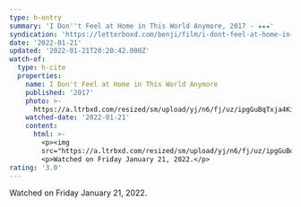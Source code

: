 ```yaml
---
type: h-entry
summary: 'I Don''t Feel at Home in This World Anymore, 2017 - ★★★'
syndication: 'https://letterboxd.com/benji/film/i-dont-feel-at-home-in-this-world-anymore/'
date: '2022-01-21'
updated: '2022-01-21T20:20:42.000Z'
watch-of:
  type: h-cite
  properties:
    name: I Don't Feel at Home in This World Anymore
    published: '2017'
    photo: >-
      https://a.ltrbxd.com/resized/sm/upload/yj/n6/fj/uz/ipgGuBqTxja4KiSwiBn3pMRvV2a-0-500-0-750-crop.jpg?k=5e7f4595d3
    watched-date: '2022-01-21'
    content:
      html: >-
        <p><img
        src="https://a.ltrbxd.com/resized/sm/upload/yj/n6/fj/uz/ipgGuBqTxja4KiSwiBn3pMRvV2a-0-500-0-750-crop.jpg?k=5e7f4595d3"/></p>
        <p>Watched on Friday January 21, 2022.</p>
rating: '3.0'
---
```

Watched on Friday January 21, 2022.

